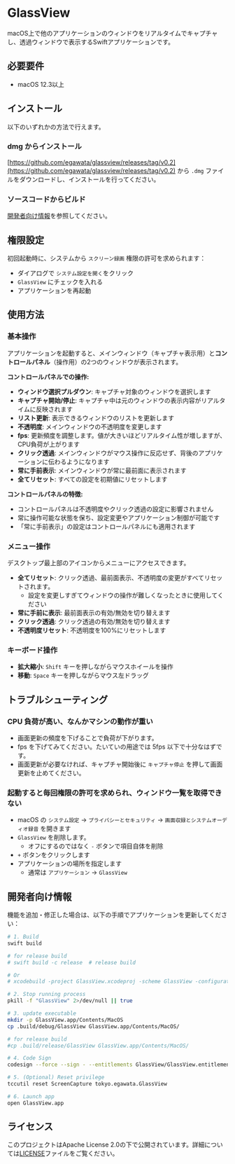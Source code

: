 # GlassView

macOS上で他のアプリケーションのウィンドウをリアルタイムでキャプチャし、透過ウィンドウで表示するSwiftアプリケーションです。

## 必要要件

- macOS 12.3以上

## インストール

以下のいずれかの方法で行えます。

### dmg からインストール

[https://github.com/egawata/glassview/releases/tag/v0.2](https://github.com/egawata/glassview/releases/tag/v0.2) から `.dmg` ファイルをダウンロードし、インストールを行ってください。

### ソースコードからビルド

[開発者向け情報](#開発者向け情報)を参照してください。

## 権限設定

初回起動時に、システムから `スクリーン録画` 権限の許可を求められます：

- ダイアログで `システム設定を開く`をクリック
- `GlassView` にチェックを入れる
- アプリケーションを再起動

## 使用方法

### 基本操作

アプリケーションを起動すると、メインウィンドウ（キャプチャ表示用）と**コントロールパネル**（操作用）の2つのウィンドウが表示されます。

**コントロールパネルでの操作:**
- **ウィンドウ選択プルダウン**: キャプチャ対象のウィンドウを選択します
- **キャプチャ開始/停止**: キャプチャ中は元のウィンドウの表示内容がリアルタイムに反映されます
- **リスト更新**: 表示できるウィンドウのリストを更新します
- **不透明度**: メインウィンドウの不透明度を変更します
- **fps**: 更新頻度を調整します。値が大きいほどリアルタイム性が増しますが、CPU負荷が上がります
- **クリック透過**: メインウィンドウがマウス操作に反応せず、背後のアプリケーションに伝わるようになります
- **常に手前表示**: メインウィンドウが常に最前面に表示されます
- **全てリセット**: すべての設定を初期値にリセットします

**コントロールパネルの特徴:**
- コントロールパネルは不透明度やクリック透過の設定に影響されません
- 常に操作可能な状態を保ち、設定変更やアプリケーション制御が可能です
- 「常に手前表示」の設定はコントロールパネルにも適用されます

### メニュー操作

デスクトップ最上部のアイコンからメニューにアクセスできます。

- **全てリセット**: クリック透過、最前面表示、不透明度の変更がすべてリセットされます。
   - 設定を変更しすぎてウィンドウの操作が難しくなったときに使用してください
- **常に手前に表示**: 最前面表示の有効/無効を切り替えます
- **クリック透過**: クリック透過の有効/無効を切り替えます
- **不透明度リセット**: 不透明度を100%にリセットします

### キーボード操作

- **拡大縮小**: `Shift` キーを押しながらマウスホイールを操作
- **移動**: `Space` キーを押しながらマウス左ドラッグ


## トラブルシューティング

### CPU 負荷が高い、なんかマシンの動作が重い

- 画面更新の頻度を下げることで負荷が下がります。
- fps を下げてみてください。たいていの用途では 5fps 以下で十分なはずです。
- 画面更新が必要なければ、キャプチャ開始後に `キャプチャ停止` を押して画面更新を止めてください。

### 起動すると毎回権限の許可を求められ、ウィンドウ一覧を取得できない

- macOS の `システム設定` → `プライバシーとセキュリティ` → `画面収録とシステムオーディオ録音` を開きます
- `GlassView` を削除します。
    - オフにするのではなく `-` ボタンで項目自体を削除
- `+` ボタンをクリックします
- アプリケーションの場所を指定します
    - 通常は `アプリケーション` → `GlassView`


## 開発者向け情報

機能を追加・修正した場合は、以下の手順でアプリケーションを更新してください：

```bash
# 1. Build
swift build

# for release build
# swift build -c release  # release build

# Or
# xcodebuild -project GlassView.xcodeproj -scheme GlassView -configuration Release clean build

# 2. Stop running process
pkill -f "GlassView" 2>/dev/null || true

# 3. update executable
mkdir -p GlassView.app/Contents/MacOS
cp .build/debug/GlassView GlassView.app/Contents/MacOS/

# for release build
#cp .build/release/GlassView GlassView.app/Contents/MacOS/

# 4. Code Sign
codesign --force --sign - --entitlements GlassView/GlassView.entitlements GlassView.app

# 5. (Optional) Reset privilege
tccutil reset ScreenCapture tokyo.egawata.GlassView

# 6. Launch app
open GlassView.app
```

## ライセンス

このプロジェクトはApache License 2.0の下で公開されています。詳細については[LICENSE](LICENSE)ファイルをご覧ください。
